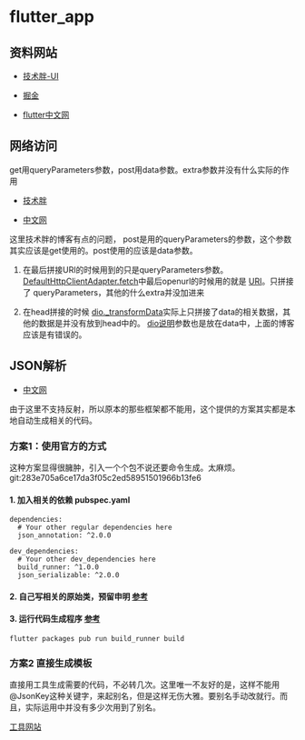  

# flutter_app
 

## 资料网站

- [技术胖-UI](http://jspang.com)

- [掘金](https://juejin.im/post/5c876e17f265da2de165dc09)

- [flutter中文网](https://book.flutterchina.club/)

## 网络访问

get用queryParameters参数，post用data参数。extra参数并没有什么实际的作用

- [技术胖](http://jspang.com/posts/2019/03/01/flutter-shop.html#%E7%AC%AC05%E8%8A%82-dio%E5%9F%BA%E7%A1%80-%E5%BC%95%E5%85%A5%E5%92%8C%E7%AE%80%E5%8D%95%E7%9A%84get%E8%AF%B7%E6%B1%82)

- [中文网](https://book.flutterchina.club/chapter11/dio.html)

这里技术胖的博客有点的问题， post是用的queryParameters的参数，这个参数其实应该是get使用的。post使用的应该是data参数。

1. 在最后拼接URI的时候用到的只是queryParameters参数。[DefaultHttpClientAdapter.fetch](https://github.com/flutterchina/dio/blob/cad527f645edb52b3927c6cfdce7e3aa30f96090/package_src/lib/src/adapter.dart#L122)中最后openurl的时候用的就是 [URI](https://github.com/flutterchina/dio/blob/cad527f645edb52b3927c6cfdce7e3aa30f96090/package_src/lib/src/options.dart#L237)。只拼接了 queryParameters，其他的什么extra并没加进来

2. 在head拼接的时候 [dio._transformData](https://github.com/flutterchina/dio/blob/cad527f645edb52b3927c6cfdce7e3aa30f96090/package_src/lib/src/dio.dart#L829)实际上只拼接了data的相关数据，其他的数据是并没有放到head中的。
[dio说明](https://pub.dev/packages/dio#examples)参数也是放在data中，上面的博客应该是有错误的。

## JSON解析

- [中文网](https://book.flutterchina.club/chapter11/json_model.html)

由于这里不支持反射，所以原本的那些框架都不能用，这个提供的方案其实都是本地自动生成相关的代码。

### 方案1：使用官方的方式

这种方案显得很臃肿，引入一个个包不说还要命令生成。太麻烦。
git:283e705a6ce17da3f05c2ed58951501966b13fe6

#### 1. 加入相关的依赖 pubspec.yaml

``` flutter
dependencies:
  # Your other regular dependencies here
  json_annotation: ^2.0.0

dev_dependencies:
  # Your other dev_dependencies here
  build_runner: ^1.0.0
  json_serializable: ^2.0.0

```

#### 2. 自己写相关的原始类，预留申明 [参考](https://flutterchina.club/json/#%E4%BB%A5json_serializable%E7%9A%84%E6%96%B9%E5%BC%8F%E5%88%9B%E5%BB%BAmodel%E7%B1%BB)

#### 3. 运行代码生成程序 [参考](https://flutterchina.club/json/#%E8%BF%90%E8%A1%8C%E4%BB%A3%E7%A0%81%E7%94%9F%E6%88%90%E7%A8%8B%E5%BA%8F)

``` flutter
flutter packages pub run build_runner build
```

### 方案2 直接生成模板

直接用工具生成需要的代码，不必转几次。这里唯一不友好的是，这样不能用@JsonKey这种关键字，来起别名，但是这样无伤大雅。要别名手动改就行。而且，实际运用中并没有多少次用到了别名。

[工具网站](https://javiercbk.github.io/json_to_dart/)